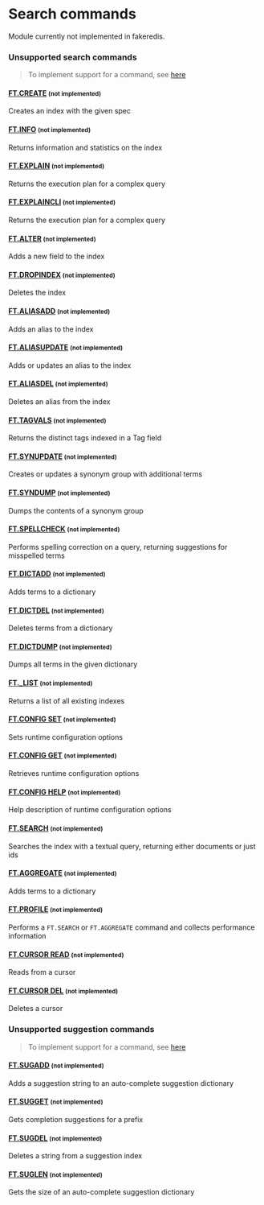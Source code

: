 # Search commands

Module currently not implemented in fakeredis.


### Unsupported search commands 
> To implement support for a command, see [here](/guides/implement-command/) 

#### [FT.CREATE](https://redis.io/commands/ft.create/) <small>(not implemented)</small>

Creates an index with the given spec

#### [FT.INFO](https://redis.io/commands/ft.info/) <small>(not implemented)</small>

Returns information and statistics on the index

#### [FT.EXPLAIN](https://redis.io/commands/ft.explain/) <small>(not implemented)</small>

Returns the execution plan for a complex query

#### [FT.EXPLAINCLI](https://redis.io/commands/ft.explaincli/) <small>(not implemented)</small>

Returns the execution plan for a complex query

#### [FT.ALTER](https://redis.io/commands/ft.alter/) <small>(not implemented)</small>

Adds a new field to the index

#### [FT.DROPINDEX](https://redis.io/commands/ft.dropindex/) <small>(not implemented)</small>

Deletes the index

#### [FT.ALIASADD](https://redis.io/commands/ft.aliasadd/) <small>(not implemented)</small>

Adds an alias to the index

#### [FT.ALIASUPDATE](https://redis.io/commands/ft.aliasupdate/) <small>(not implemented)</small>

Adds or updates an alias to the index

#### [FT.ALIASDEL](https://redis.io/commands/ft.aliasdel/) <small>(not implemented)</small>

Deletes an alias from the index

#### [FT.TAGVALS](https://redis.io/commands/ft.tagvals/) <small>(not implemented)</small>

Returns the distinct tags indexed in a Tag field

#### [FT.SYNUPDATE](https://redis.io/commands/ft.synupdate/) <small>(not implemented)</small>

Creates or updates a synonym group with additional terms

#### [FT.SYNDUMP](https://redis.io/commands/ft.syndump/) <small>(not implemented)</small>

Dumps the contents of a synonym group

#### [FT.SPELLCHECK](https://redis.io/commands/ft.spellcheck/) <small>(not implemented)</small>

Performs spelling correction on a query, returning suggestions for misspelled terms

#### [FT.DICTADD](https://redis.io/commands/ft.dictadd/) <small>(not implemented)</small>

Adds terms to a dictionary

#### [FT.DICTDEL](https://redis.io/commands/ft.dictdel/) <small>(not implemented)</small>

Deletes terms from a dictionary

#### [FT.DICTDUMP](https://redis.io/commands/ft.dictdump/) <small>(not implemented)</small>

Dumps all terms in the given dictionary

#### [FT._LIST](https://redis.io/commands/ft._list/) <small>(not implemented)</small>

Returns a list of all existing indexes

#### [FT.CONFIG SET](https://redis.io/commands/ft.config-set/) <small>(not implemented)</small>

Sets runtime configuration options

#### [FT.CONFIG GET](https://redis.io/commands/ft.config-get/) <small>(not implemented)</small>

Retrieves runtime configuration options

#### [FT.CONFIG HELP](https://redis.io/commands/ft.config-help/) <small>(not implemented)</small>

Help description of runtime configuration options

#### [FT.SEARCH](https://redis.io/commands/ft.search/) <small>(not implemented)</small>

Searches the index with a textual query, returning either documents or just ids

#### [FT.AGGREGATE](https://redis.io/commands/ft.aggregate/) <small>(not implemented)</small>

Adds terms to a dictionary

#### [FT.PROFILE](https://redis.io/commands/ft.profile/) <small>(not implemented)</small>

Performs a `FT.SEARCH` or `FT.AGGREGATE` command and collects performance information

#### [FT.CURSOR READ](https://redis.io/commands/ft.cursor-read/) <small>(not implemented)</small>

Reads from a cursor

#### [FT.CURSOR DEL](https://redis.io/commands/ft.cursor-del/) <small>(not implemented)</small>

Deletes a cursor



### Unsupported suggestion commands 
> To implement support for a command, see [here](/guides/implement-command/) 

#### [FT.SUGADD](https://redis.io/commands/ft.sugadd/) <small>(not implemented)</small>

Adds a suggestion string to an auto-complete suggestion dictionary

#### [FT.SUGGET](https://redis.io/commands/ft.sugget/) <small>(not implemented)</small>

Gets completion suggestions for a prefix

#### [FT.SUGDEL](https://redis.io/commands/ft.sugdel/) <small>(not implemented)</small>

Deletes a string from a suggestion index

#### [FT.SUGLEN](https://redis.io/commands/ft.suglen/) <small>(not implemented)</small>

Gets the size of an auto-complete suggestion dictionary


